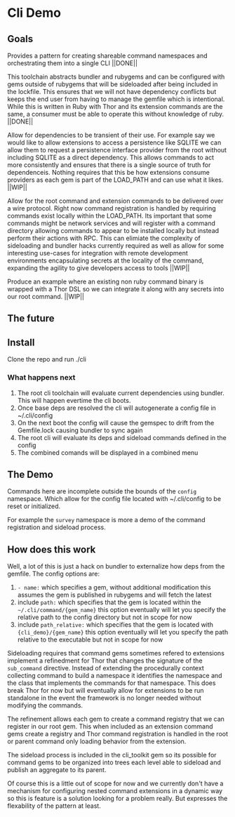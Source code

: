 # Cli Demo

## Goals

Provides a pattern for creating shareable command namespaces and orchestrating them into a single CLI ||DONE||

This toolchain abstracts bundler and rubygems and can be configured with gems outside of rubygems that will be sideloaded after being included in the lockfile. This ensures that we will not have dependency conflicts but keeps the end user from having to manage the gemfile which is intentional. While this is written in Ruby with Thor and its extension commands are the same, a consumer must be able to operate this without knowledge of ruby. ||DONE||

Allow for dependencies to be transient of their use. For example say we would like to allow extensions to access a persistence like SQLITE we can allow them to request a persistence interface provider from the root without including SQLITE as a direct dependency. This allows commands to act more consistently and ensures that there is a single source of truth for dependenceis. Nothing requires that this be how extensions consume providers as each gem is part of the LOAD_PATH and can use what it likes. ||WIP||

Allow for the root command and extension commands to be delivered over a wire protocol. Right now command registration is handled by requiring commands exist locally within the LOAD_PATH. Its important that some commands might be network services and will register with a command directory allowing commands to appear to be installed locally but instead perform their actions with RPC. This can elimiate the complexity of sideloading and bundler hacks currently required as well as allow for some interesting use-cases for integration with remote development environments encapsulating secrets at the locality of the command, expanding the agility to give developers access to tools ||WIP||

Produce an example where an existing non ruby command binary is wrapped with a Thor DSL so we can integrate it along with any secrets into our root command. ||WIP||

## The future

## Install

Clone the repo and run ./cli

### What happens next

1. The root cli toolchain will evaluate current dependencies using bundler. This will happen evertime the cli boots.
2. Once base deps are resolved the cli will autogenerate a config file in ~/.cli/config
3. On the next boot the config will cause the gemspec to drift from the Gemfile.lock causing bundler to sync again
4. The root cli will evaluate its deps and sideload commands defined in the config
5. The combined comands will be displayed in a combined menu

## The Demo

Commands here are incomplete outside the bounds of the `config` namespace. Which allow for the config file located with ~/.cli/config to be reset or initialized.

For example the `survey` namespace is more a demo of the command registration and sideload process.

## How does this work

Well, a lot of this is just a hack on bundler to externalize how deps from the gemfile. The config options are:

1. `- name:` which specifies a gem, without additional modification this assumes the gem is published in rubygems and will fetch the latest
2. include `path:` which specifies that the gem is located within the `~/.cli/command/{gem_name}` this option eventually will let you specify the relative path to the config directory but not in scope for now
3. include `path_relative:` which specifies that the gem is located with `{cli_demo}/{gem_name}` this option eventually will let you specify the path relative to the executable but not in scope for now

Sideloading requires that command gems sometimes refered to extensions implement a refinedment for Thor that changes the signature of the `sub_command` directive. Instead of extending the procedurally context collecting command to build a namespace it identifies the namespace and the class that implements the commands for that namespace. This does break Thor for now but will eventually allow for extensions to be run standalone in the event the framework is no longer needed without modifying the commands.

The refinement allows each gem to create a command registry that we can register in our root gem. This when included as an extension command gems create a registry and Thor command registration is handled in the root or parent command only loading behavior from the extension.

The sideload process is included in the cli_toolkit gem so its possible for command gems to be organized into trees each level able to sideload and publish an aggregate to its parent.

Of course this is a little out of scope for now and we currently don't have a mechanism for configuring nested command extensions in a dynamic way so this is feature is a solution looking for a problem really. But expresses the flexability of the pattern at least.
